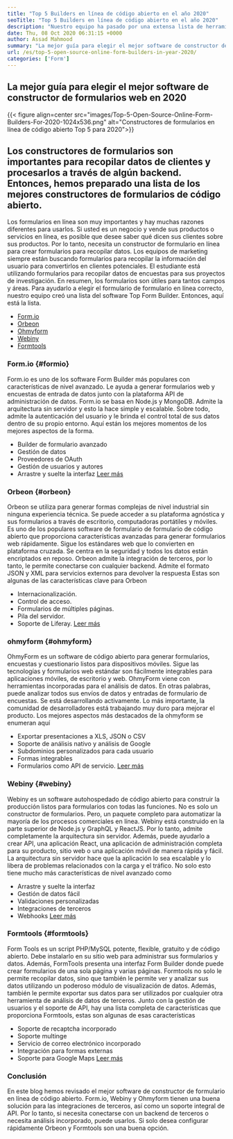 ```yaml
---
title: "Top 5 Builders en línea de código abierto en el año 2020" 
seoTitle: "Top 5 Builders en línea de código abierto en el año 2020" 
description: "Nuestro equipo ha pasado por una extensa lista de herramientas de formulario de formulario y hemos breve algunos de los principales software de constructor de formularios en línea para usted." 
date: Thu, 08 Oct 2020 06:31:15 +0000
author: Assad Mahmood
summary: "La mejor guía para elegir el mejor software de constructor de formularios web en 2020" 
url: /es/top-5-open-source-online-form-builders-in-year-2020/
categories: ['Form']
---
```


## La mejor guía para elegir el mejor software de constructor de formularios web en 2020

{{< figure align=center src="images/Top-5-Open-Source-Online-Form-Builders-For-2020-1024x536.png" alt="Constructores de formularios en línea de código abierto Top 5 para 2020">}}


## Los constructores de formularios son importantes para recopilar datos de clientes y procesarlos a través de algún backend. Entonces, hemos preparado una lista de los mejores constructores de formularios de código abierto.
Los formularios en línea son muy importantes y hay muchas razones diferentes para usarlos. Si usted es un negocio y vende sus productos o servicios en línea, es posible que desee saber qué dicen sus clientes sobre sus productos. Por lo tanto, necesita un constructor de formulario en línea para crear formularios para recopilar datos.
Los equipos de marketing siempre están buscando formularios para recopilar la información del usuario para convertirlos en clientes potenciales. El estudiante está utilizando formularios para recopilar datos de encuestas para sus proyectos de investigación. En resumen, los formularios son útiles para tantos campos y áreas.
Para ayudarlo a elegir el formulario de formulario en línea correcto, nuestro equipo creó una lista del software Top Form Builder. Entonces, aquí está la lista.
  * [Form.io][1]
  * [Orbeon][2]
  * [Ohmyform][3]
  * [Webiny][4]
  * [Formtools][5]


###  **Form.io**  {#formio}

Form.io es uno de los software Form Builder más populares con características de nivel avanzado. Le ayuda a generar formularios web y encuestas de entrada de datos junto con la plataforma API de administración de datos.
Form.io se basa en Node.js y MongoDB. Admite la arquitectura sin servidor y esto la hace simple y escalable. Sobre todo, admite la autenticación del usuario y le brinda el control total de sus datos dentro de su propio entorno.
Aquí están los mejores momentos de los mejores aspectos de la forma.
  * Builder de formulario avanzado
  * Gestión de datos
  * Proveedores de OAuth
  * Gestión de usuarios y autores
  * Arrastre y suelte la interfaz
    [Leer más][6]


###  **Orbeon**  {#orbeon}

Orbeon se utiliza para generar formas complejas de nivel industrial sin ninguna experiencia técnica. Se puede acceder a su plataforma agnóstica y sus formularios a través de escritorio, computadoras portátiles y móviles.
Es uno de los populares software de formulario de formulario de código abierto que proporciona características avanzadas para generar formularios web rápidamente. Sigue los estándares web que lo convierten en plataforma cruzada. Se centra en la seguridad y todos los datos están encriptados en reposo.
Orbeon admite la integración de terceros, por lo tanto, le permite conectarse con cualquier backend. Admite el formato JSON y XML para servicios externos para devolver la respuesta
Estas son algunas de las características clave para Orbeon
  * Internacionalización.
  * Control de acceso.
  * Formularios de múltiples páginas.
  * Pila del servidor.
  * Soporte de Liferay.
    [Leer más][7]


###  **ohmyform**  {#ohmyform}

OhmyForm es un software de código abierto para generar formularios, encuestas y cuestionario listos para dispositivos móviles. Sigue las tecnologías y formularios web estándar son fácilmente integrables para aplicaciones móviles, de escritorio y web.
OhmyForm viene con herramientas incorporadas para el análisis de datos. En otras palabras, puede analizar todos sus envíos de datos y entradas de formulario de encuestas. Se está desarrollando activamente. Lo más importante, la comunidad de desarrolladores está trabajando muy duro para mejorar el producto.
Los mejores aspectos más destacados de la ohmyform se enumeran aquí
  * Exportar presentaciones a XLS, JSON o CSV
  * Soporte de análisis nativo y análisis de Google
  * Subdominios personalizados para cada usuario
  * Formas integrables
  * Formularios como API de servicio.
    [Leer más][8]


###  **Webiny**  {#webiny}

Webiny es un software autohospedado de código abierto para construir la producción listos para formularios con todas las funciones. No es solo un constructor de formularios. Pero, un paquete completo para automatizar la mayoría de los procesos comerciales en línea.
Webiny está construido en la parte superior de Node.js y GraphQL y ReactJS. Por lo tanto, admite completamente la arquitectura sin servidor. Además, puede ayudarlo a crear API, una aplicación React, una aplicación de administración completa para su producto, sitio web o una aplicación móvil de manera rápida y fácil.
La arquitectura sin servidor hace que la aplicación lo sea escalable y lo libera de problemas relacionados con la carga y el tráfico. No solo esto tiene mucho más características de nivel avanzado como
  * Arrastre y suelte la interfaz
  * Gestión de datos fácil
  * Validaciones personalizadas
  * Integraciones de terceros
  * Webhooks
    [Leer más][9]


###  **Formtools**  {#formtools}

Form Tools es un script PHP/MySQL potente, flexible, gratuito y de código abierto. Debe instalarlo en su sitio web para administrar sus formularios y datos. Además, FormTools presenta una interfaz Form Builder donde puede crear formularios de una sola página y varias páginas.
Formtools no solo le permite recopilar datos, sino que también le permite ver y analizar sus datos utilizando un poderoso módulo de visualización de datos. Además, también le permite exportar sus datos para ser utilizados por cualquier otra herramienta de análisis de datos de terceros.
Junto con la gestión de usuarios y el soporte de API, hay una lista completa de características que proporciona Formtools, estas son algunas de esas características
  * Soporte de recaptcha incorporado
  * Soporte multinge
  * Servicio de correo electrónico incorporado
  * Integración para formas externas
  * Soporte para Google Maps
    [Leer más][10]

### Conclusión
En este blog hemos revisado el mejor software de constructor de formulario en línea de código abierto. Form.io, Webiny y Ohmyform tienen una buena solución para las integraciones de terceros, así como un soporte integral de API. Por lo tanto, si necesita conectarse con un backend de terceros o necesita análisis incorporado, puede usarlos. Si solo desea configurar rápidamente Orbeon y Formtools son una buena opción.



 [1]: #formio
 [2]: #orbeon
 [3]: #ohmyform
 [4]: #webiny
 [5]: #formtools
 [6]: https://products.containerize.com/form/formio
 [7]: https://products.containerize.com/form/orbeon
 [8]: https://products.containerize.com/form/ohmyform
 [9]: https://products.containerize.com/form/webiny
 [10]: https://products.containerize.com/form/formtools
